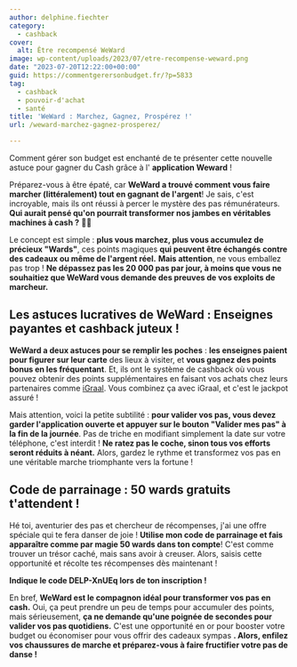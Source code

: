 ```yaml
---
author: delphine.fiechter
category:
  - cashback
cover:
  alt: Être recompensé WeWard
image: wp-content/uploads/2023/07/etre-recompense-weward.png
date: "2023-07-20T12:22:00+00:00"
guid: https://commentgerersonbudget.fr/?p=5833
tag:
  - cashback
  - pouvoir-d'achat
  - santé
title: 'WeWard : Marchez, Gagnez, Prospérez !'
url: /weward-marchez-gagnez-prosperez/

---
```

  
Comment gérer son budget est enchanté de te présenter cette nouvelle astuce pour gagner du Cash grâce à l' **application Weward** !

Préparez-vous à être épaté, car **WeWard a trouvé comment vous faire marcher (littéralement) tout en gagnant de l'argent**! Je sais, c'est incroyable, mais ils ont réussi à percer le mystère des pas rémunérateurs. **Qui aurait pensé qu'on pourrait transformer nos jambes en véritables machines à cash ?** 🤣🤣

Le concept est simple : **plus vous marchez, plus vous accumulez de précieux "Wards"**, ces points magiques **qui peuvent être échangés contre des cadeaux ou même de l'argent réel.** **Mais attention**, ne vous emballez pas trop ! **Ne dépassez pas les 20 000 pas par jour, à moins que vous ne souhaitiez que WeWard vous demande des preuves de vos exploits de marcheur.**

## Les astuces lucratives de WeWard : Enseignes payantes et cashback juteux !

**WeWard a deux astuces pour se remplir les poches** : **les enseignes paient pour figurer sur leur carte** des lieux à visiter, et **vous gagnez des points bonus en les fréquentant**. Et, ils ont le système de cashback où vous pouvez obtenir des points supplémentaires en faisant vos achats chez leurs partenaires comme [iGraal](https://commentgerersonbudget.fr/etre-recompense-pour-avoir-depense-igraal/ "iGraal"). Vous combinez ça avec iGraal, et c'est le jackpot assuré !

Mais attention, voici la petite subtilité : **pour valider vos pas, vous devez garder l'application ouverte et appuyer sur le bouton "Valider mes pas" à la fin de la journée**. Pas de triche en modifiant simplement la date sur votre téléphone, c'est interdit ! **Ne ratez pas le coche, sinon tous vos efforts seront réduits à néant.** Alors, gardez le rythme et transformez vos pas en une véritable marche triomphante vers la fortune !

## Code de parrainage : 50 wards gratuits t'attendent !

Hé toi, aventurier des pas et chercheur de récompenses, j'ai une offre spéciale qui te fera danser de joie ! **Utilise mon code de parrainage et fais apparaître comme par magie 50 wards dans ton compte**! C'est comme trouver un trésor caché, mais sans avoir à creuser. Alors, saisis cette opportunité et récolte tes récompenses dès maintenant !

**Indique le code DELP-XnUEq lors de ton inscription !**

En bref, **WeWard est le compagnon idéal pour transformer vos pas en cash.** Oui, ça peut prendre un peu de temps pour accumuler des points, mais sérieusement, **ça ne demande qu'une poignée de secondes pour valider vos pas quotidiens.** C'est une opportunité en or pour booster votre budget ou économiser pour vous offrir des cadeaux sympas **. Alors, enfilez vos chaussures de marche et préparez-vous à faire fructifier votre pas de danse !**
